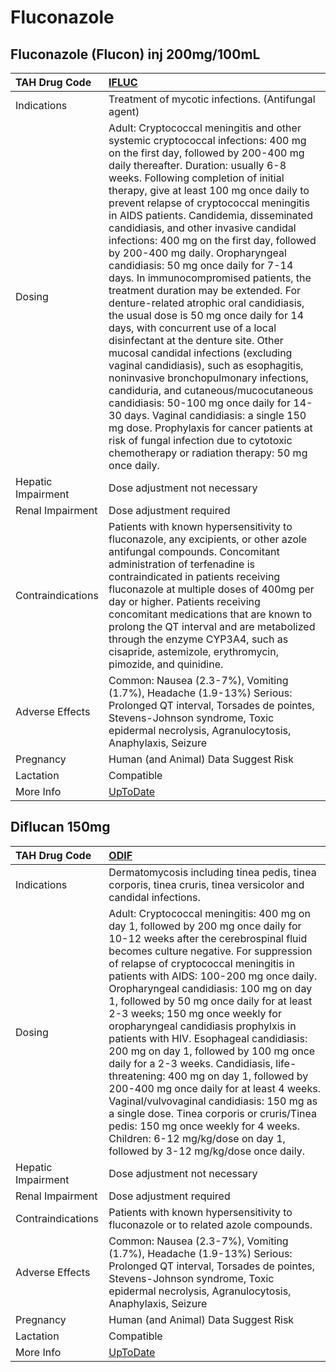 # Fluconazole

## Fluconazole (Flucon) inj 200mg/100mL

| TAH Drug Code      | [IFLUC](https://www.tahsda.org.tw/drugs/hissearch.php?drug_code=IFLUC)                                                                                                                                                                                                                                                                                                                                                                                                                                                                                                                                                                                                                                                                                                                                                                                                                                                                                                                                                                                                                                                                                            |
|:-------------------|:------------------------------------------------------------------------------------------------------------------------------------------------------------------------------------------------------------------------------------------------------------------------------------------------------------------------------------------------------------------------------------------------------------------------------------------------------------------------------------------------------------------------------------------------------------------------------------------------------------------------------------------------------------------------------------------------------------------------------------------------------------------------------------------------------------------------------------------------------------------------------------------------------------------------------------------------------------------------------------------------------------------------------------------------------------------------------------------------------------------------------------------------------------------|
| Indications        | Treatment of mycotic infections. (Antifungal agent)                                                                                                                                                                                                                                                                                                                                                                                                                                                                                                                                                                                                                                                                                                                                                                                                                                                                                                                                                                                                                                                                                                               |
| Dosing             | Adult: Cryptococcal meningitis and other systemic cryptococcal infections: 400 mg on the first day, followed by 200-400 mg daily thereafter. Duration: usually 6-8 weeks. Following completion of initial therapy, give at least 100 mg once daily to prevent relapse of cryptococcal meningitis in AIDS patients. Candidemia, disseminated candidiasis, and other invasive candidal infections: 400 mg on the first day, followed by 200-400 mg daily. Oropharyngeal candidiasis: 50 mg once daily for 7-14 days. In immunocompromised patients, the treatment duration may be extended. For denture-related atrophic oral candidiasis, the usual dose is 50 mg once daily for 14 days, with concurrent use of a local disinfectant at the denture site. Other mucosal candidal infections (excluding vaginal candidiasis), such as esophagitis, noninvasive bronchopulmonary infections, candiduria, and cutaneous/mucocutaneous candidiasis: 50-100 mg once daily for 14-30 days. Vaginal candidiasis: a single 150 mg dose. Prophylaxis for cancer patients at risk of fungal infection due to cytotoxic chemotherapy or radiation therapy: 50 mg once daily. |
| Hepatic Impairment | Dose adjustment not necessary                                                                                                                                                                                                                                                                                                                                                                                                                                                                                                                                                                                                                                                                                                                                                                                                                                                                                                                                                                                                                                                                                                                                     |
| Renal Impairment   | Dose adjustment required                                                                                                                                                                                                                                                                                                                                                                                                                                                                                                                                                                                                                                                                                                                                                                                                                                                                                                                                                                                                                                                                                                                                          |
| Contraindications  | Patients with known hypersensitivity to fluconazole, any excipients, or other azole antifungal compounds. Concomitant administration of terfenadine is contraindicated in patients receiving fluconazole at multiple doses of 400mg per day or higher. Patients receiving concomitant medications that are known to prolong the QT interval and are metabolized through the enzyme CYP3A4, such as cisapride, astemizole, erythromycin, pimozide, and quinidine.                                                                                                                                                                                                                                                                                                                                                                                                                                                                                                                                                                                                                                                                                                  |
| Adverse Effects    | Common: Nausea (2.3-7%), Vomiting (1.7%), Headache (1.9-13%) Serious: Prolonged QT interval, Torsades de pointes, Stevens-Johnson syndrome, Toxic epidermal necrolysis, Agranulocytosis, Anaphylaxis, Seizure                                                                                                                                                                                                                                                                                                                                                                                                                                                                                                                                                                                                                                                                                                                                                                                                                                                                                                                                                     |
| Pregnancy          | Human (and Animal) Data Suggest Risk                                                                                                                                                                                                                                                                                                                                                                                                                                                                                                                                                                                                                                                                                                                                                                                                                                                                                                                                                                                                                                                                                                                              |
| Lactation          | Compatible                                                                                                                                                                                                                                                                                                                                                                                                                                                                                                                                                                                                                                                                                                                                                                                                                                                                                                                                                                                                                                                                                                                                                        |
| More Info          | [UpToDate](https://www.uptodate.com/contents/fluconazole-drug-information)                                                                                                                                                                                                                                                                                                                                                                                                                                                                                                                                                                                                                                                                                                                                                                                                                                                                                                                                                                                                                                                                                        |

## Diflucan 150mg

| TAH Drug Code      | [ODIF](https://www.tahsda.org.tw/drugs/hissearch.php?drug_code=ODIF)                                                                                                                                                                                                                                                                                                                                                                                                                                                                                                                                                                                                                                                                                                                                                                                       |
|:-------------------|:-----------------------------------------------------------------------------------------------------------------------------------------------------------------------------------------------------------------------------------------------------------------------------------------------------------------------------------------------------------------------------------------------------------------------------------------------------------------------------------------------------------------------------------------------------------------------------------------------------------------------------------------------------------------------------------------------------------------------------------------------------------------------------------------------------------------------------------------------------------|
| Indications        | Dermatomycosis including tinea pedis, tinea corporis, tinea cruris, tinea versicolor and candidal infections.                                                                                                                                                                                                                                                                                                                                                                                                                                                                                                                                                                                                                                                                                                                                              |
| Dosing             | Adult: Cryptococcal meningitis: 400 mg on day 1, followed by 200 mg once daily for 10-12 weeks after the cerebrospinal fluid becomes culture negative. For suppression of relapse of cryptococcal meningitis in patients with AIDS: 100-200 mg once daily. Oropharyngeal candidiasis: 100 mg on day 1, followed by 50 mg once daily for at least 2-3 weeks; 150 mg once weekly for oropharyngeal candidiasis prophylxis in patients with HIV. Esophageal candidiasis: 200 mg on day 1, followed by 100 mg once daily for a 2-3 weeks. Candidiasis, life-threatening: 400 mg on day 1, followed by 200-400 mg once daily for at least 4 weeks. Vaginal/vulvovaginal candidiasis: 150 mg as a single dose. Tinea corporis or cruris/Tinea pedis: 150 mg once weekly for 4 weeks. Children: 6-12 mg/kg/dose on day 1, followed by 3-12 mg/kg/dose once daily. |
| Hepatic Impairment | Dose adjustment not necessary                                                                                                                                                                                                                                                                                                                                                                                                                                                                                                                                                                                                                                                                                                                                                                                                                              |
| Renal Impairment   | Dose adjustment required                                                                                                                                                                                                                                                                                                                                                                                                                                                                                                                                                                                                                                                                                                                                                                                                                                   |
| Contraindications  | Patients with known hypersensitivity to fluconazole or to related azole compounds.                                                                                                                                                                                                                                                                                                                                                                                                                                                                                                                                                                                                                                                                                                                                                                         |
| Adverse Effects    | Common: Nausea (2.3-7%), Vomiting (1.7%), Headache (1.9-13%) Serious: Prolonged QT interval, Torsades de pointes, Stevens-Johnson syndrome, Toxic epidermal necrolysis, Agranulocytosis, Anaphylaxis, Seizure                                                                                                                                                                                                                                                                                                                                                                                                                                                                                                                                                                                                                                              |
| Pregnancy          | Human (and Animal) Data Suggest Risk                                                                                                                                                                                                                                                                                                                                                                                                                                                                                                                                                                                                                                                                                                                                                                                                                       |
| Lactation          | Compatible                                                                                                                                                                                                                                                                                                                                                                                                                                                                                                                                                                                                                                                                                                                                                                                                                                                 |
| More Info          | [UpToDate](https://www.uptodate.com/contents/fluconazole-drug-information)                                                                                                                                                                                                                                                                                                                                                                                                                                                                                                                                                                                                                                                                                                                                                                                 |

